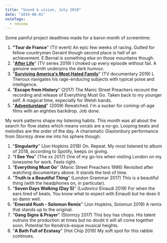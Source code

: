 ```yaml
---
title: "Sound & vision, July 2019"
date: "2019-08-01"
noteTags:
  - review
---
```


Some painful project deadlines made for a baron month of screentime:

1. **"Tour de France**" (TV event) An epic few weeks of racing. Gutted for fellow countryman Geraint though second place is hell of an achievement. E Bernal is something else on those mountains though.
2. "**[After Life](https://www.imdb.com/title/tt8398600/)**" (TV series 2019) I choked up every episode without fail. A genuine warmth underpins the dark humour.
3. "**[Surviving America's Most Hated Family](https://www.imdb.com/title/tt10639076/?ref_=nm_flmg_wr_1)**" (TV documentary 2019) L Theroux navigates his rage-enducing subjects with typical poise and intelligence.
4. "**Escape from History**" (2017) The Manic Street Preachers recount the recording and release of Everything Must Go. Taken back to my younger self. A magical time, especially for Welsh bands.
5. "**[Adventureland](https://www.imdb.com/title/tt1091722/)**" (2009) Rewatched. I'm a sucker for coming-of-age films with an eighties backdrop. Job done.

My work patterns shape my listening habits. This month was all about the search for flow states which means vocals are a no-go. Looping beats and melodies are the order of the day. A charismatic Glastonbury performance from Stormzy drew me into his sphere though:

1. "**Singularity**" (Jon Hopkins 2018) On. Repeat. My most listened to album of 2018, according to Spotify, keeps on giving.
2. "**I See You**" (The xx 2017) One of my go-tos when visiting London on my lonesome for work. Feels right.
3. "**Everything Must Go**" (Manic Street Preachers 1996) Revisited after watching documentary above. It stands the test of time.
4. "**Truth is a Beautiful Thing**" (London Grammar 2017) This is a beautiful thing (with the headphones on, in particular).
5. "**Seven Days Walking (Day 5)**" (Ludovico Einaudi 2019) For when the ears tired of beats. You know what to expect with Einaudi but he does it so damn well.
6. "**Emerald Rush - Solomun Remix**" (Jon Hopkins, Solomun 2019) A remix that stands up to the original.
7. "**Gang Signs & Prayer**" (Stormzy 2017) This boy has chops. His talent outruns the production at times but no doubt it will all come together soon. Potential for Kendrick-esque musical heights.
8. "**A Bath Full of Ecstasy**" (Hot Chip 2019) My soft spot for this rabble continues.
